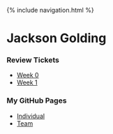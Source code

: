 {% include navigation.html %}

# Jackson Golding

### Review Tickets
- [Week 0](https://github.com/jacksongolding/Jackson-Golding/issues/1)
- [Week 1](https://github.com/jacksongolding/Jackson-Golding/issues/2)

### My GitHub Pages

- [Individual](https://github.com/jacksongolding/Jackson-Golding/tree/gh-pages)
- [Team](https://github.com/jacksongolding/Nut-Team)
